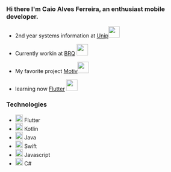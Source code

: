 ### Hi there I'm Caio Alves Ferreira, an enthusiast mobile developer.

- 2nd year systems information at [Unip](https://unip.br)<img src="https://media.giphy.com/media/mC6p4Ikpj6KallrWxr/giphy.gif" width="30px">

- Currently workin at [BRQ](http://www.brq.com/) <img src="https://media.giphy.com/media/lp6ZqyHa5z3v9FasLj/giphy.gif" width="30px"> 

- My favorite project [Motiv](https://github.com/CaioProgramming/Motiv)<img src="https://media.giphy.com/media/26DMXP3WqZ5HGXYVq/giphy.gif" width="30px"> 

- learning now [Flutter](https://flutter.dev) <img src="https://media.giphy.com/media/LpiVeIRgrqVsZJpM5H/giphy.gif" width="30px">


### Technologies
 
 - <img src="https://cdn.svgporn.com/logos/flutter.svg" width="20px"> Flutter
 - <img src="https://cdn.svgporn.com/logos/kotlin.svg" width="20px"> Kotlin
 - <img src="https://cdn.svgporn.com/logos/java.svg" width="20px"> Java
 - <img src="https://cdn.svgporn.com/logos/swift.svg" width="20px"> Swift
 - <img src="https://cdn.svgporn.com/logos/javascript.svg" width="20px"> Javascript
 - <img src="https://cdn.svgporn.com/logos/c-sharp.svg" width="20px"> C#
